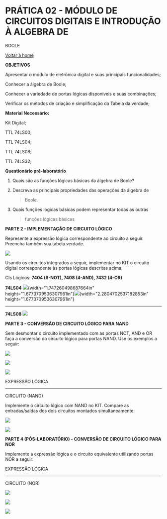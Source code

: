 <script>
  MathJax = 
  };
  </script>
  <script id="MathJax-script" async src="https://cdn.jsdelivr.net/npm/mathjax@3/es5/tex-chtml.js"></script>
  
   <script src="https://cdn.jsdelivr.net/npm/mermaid@8.4.0/dist/mermaid.min.js"></script>
 <script>mermaid.initialize({startOnLoad:true});</script>


# PRÁTICA 02 - MÓDULO DE CIRCUITOS DIGITAIS E INTRODUÇÃO À ALGEBRA DE
BOOLE

[Voltar à home](../)


**OBJETIVOS**

Apresentar o módulo de eletrônica digital e suas principais
funcionalidades;

Conhecer a álgebra de Boole;

Conhecer a variedade de portas lógicas disponı́veis e suas combinações;

Verificar os métodos de criação e simplificação da Tabela da verdade;

**Material Necessário:**

Kit Digital;

TTL 74LS00;

TTL 74LS04;

TTL 74LS08;

TTL 74LS32;

**Questionário pré-laboratório**

1.  Quais são as funções lógicas básicas da álgebra de Boole?

2.  Descreva as principais propriedades das operações da álgebra de
    > Boole.

3.  Quais funções lógicas básicas podem representar todas as outras
    > funções lógicas básicas

**PARTE 2 - IMPLEMENTAÇÃO DE CIRCUITO LÓGICO**

Represente a expressão lógica correspondente ao circuito a seguir.
Preencha também sua tabela verdade.

![](./pr02/media/image4.png)

Usando os circuitos integrados a seguir, implementar no KIT o circuito
digital correspondente às portas lógicas descritas acima:

CIs Lógicos: **7404 (6-NOT), 7408 (4-AND), 7432 (4-OR)**

  **74LS04**   ![](./pr02/media/image12.png){width="1.747260498687664in" height="1.6773709536307961in"}![](./pr02/media/image5.png){width="2.2804702537182853in" height="1.6773709536307961in"}
  ------------ -----------------------------------------------------------------------------------------------------------------------------------------------------------------------------------
  **74LS08**   ![](./pr02/media/image13.png)

**PARTE 3 - CONVERSÃO DE CIRCUITO LÓGICO PARA NAND**

Sem desmontar o circuito implementado com as portas NOT, AND e OR faça a
conversão do circuito lógico para portas NAND. Use os exemplos a seguir:

![](./pr02/media/image9.png)

![](./pr02/media/image11.png)

![](./pr02/media/image1.png)

  EXPRESSÃO LÓGICA   
  ------------------ --
  CIRCUITO (NAND)    

Implemente o circuito lógico com NAND no KIT. Compare as entradas/saídas
dos dois circuitos montados simultaneamente:

![](./pr02/media/image3.png)

![](./pr02/media/image8.png)

**PARTE 4 (PÓS-LABORATÓRIO) - CONVERSÃO DE CIRCUITO LÓGICO PARA NOR**

Implemente a expressão lógica e o circuito equivalente utilizando portas
NOR a seguir:

  EXPRESSÃO LÓGICA   
  ------------------ --
  CIRCUITO (NOR)     

![](./pr02/media/image14.png)

![](./pr02/media/image2.png)

![](./pr02/media/image15.png)
